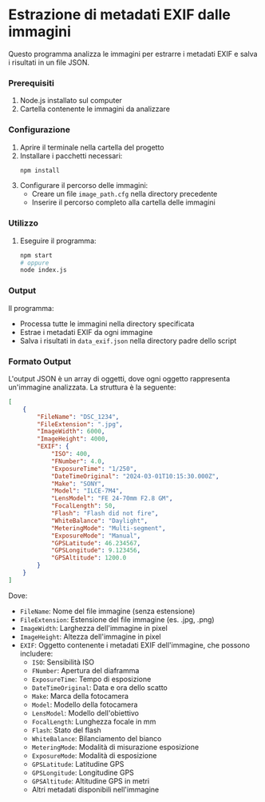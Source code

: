 # Estrazione di metadati EXIF dalle immagini

Questo programma analizza le immagini per estrarre i metadati EXIF e salva i risultati in un file JSON.

### Prerequisiti

1. Node.js installato sul computer
2. Cartella contenente le immagini da analizzare

### Configurazione

1. Aprire il terminale nella cartella del progetto
2. Installare i pacchetti necessari:
   ```bash
   npm install
   ```
3. Configurare il percorso delle immagini:
   - Creare un file `image_path.cfg` nella directory precedente
   - Inserire il percorso completo alla cartella delle immagini

### Utilizzo

1. Eseguire il programma:
   ```bash
   npm start
   # oppure
   node index.js
   ```

### Output

Il programma:
- Processa tutte le immagini nella directory specificata
- Estrae i metadati EXIF da ogni immagine
- Salva i risultati in `data_exif.json` nella directory padre dello script

### Formato Output

L'output JSON è un array di oggetti, dove ogni oggetto rappresenta un'immagine analizzata. La struttura è la seguente:

```json
[
    {
        "FileName": "DSC_1234",
        "FileExtension": ".jpg",
        "ImageWidth": 6000,
        "ImageHeight": 4000,
        "EXIF": {
            "ISO": 400,
            "FNumber": 4.0,
            "ExposureTime": "1/250",
            "DateTimeOriginal": "2024-03-01T10:15:30.000Z",
            "Make": "SONY",
            "Model": "ILCE-7M4",
            "LensModel": "FE 24-70mm F2.8 GM",
            "FocalLength": 50,
            "Flash": "Flash did not fire",
            "WhiteBalance": "Daylight",
            "MeteringMode": "Multi-segment",
            "ExposureMode": "Manual",
            "GPSLatitude": 46.234567,
            "GPSLongitude": 9.123456,
            "GPSAltitude": 1200.0
        }
    }
]
```

Dove:
- `FileName`: Nome del file immagine (senza estensione)
- `FileExtension`: Estensione del file immagine (es. .jpg, .png)
- `ImageWidth`: Larghezza dell'immagine in pixel
- `ImageHeight`: Altezza dell'immagine in pixel
- `EXIF`: Oggetto contenente i metadati EXIF dell'immagine, che possono includere:
  - `ISO`: Sensibilità ISO
  - `FNumber`: Apertura del diaframma
  - `ExposureTime`: Tempo di esposizione
  - `DateTimeOriginal`: Data e ora dello scatto
  - `Make`: Marca della fotocamera
  - `Model`: Modello della fotocamera
  - `LensModel`: Modello dell'obiettivo
  - `FocalLength`: Lunghezza focale in mm
  - `Flash`: Stato del flash
  - `WhiteBalance`: Bilanciamento del bianco
  - `MeteringMode`: Modalità di misurazione esposizione
  - `ExposureMode`: Modalità di esposizione
  - `GPSLatitude`: Latitudine GPS
  - `GPSLongitude`: Longitudine GPS
  - `GPSAltitude`: Altitudine GPS in metri
  - Altri metadati disponibili nell'immagine
